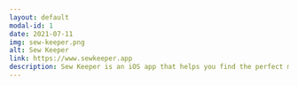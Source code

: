 ```yaml
---
layout: default
modal-id: 1
date: 2021-07-11
img: sew-keeper.png
alt: Sew Keeper
link: https://www.sewkeeper.app
description: Sew Keeper is an iOS app that helps you find the perfect matching fabrics. You can: 1) Organize all your fabrics in one place 2) View your fabrics side by side to find the perfect match for your next project 3) Shop from thousands of fabrics fromt he store and match them with your own fabrics.
---
```

